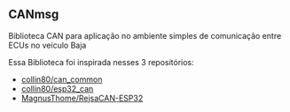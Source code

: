 ## CANmsg

Biblioteca CAN para aplicação no ambiente simples de comunicação entre ECUs no veiculo Baja

Essa Biblioteca foi inspirada nesses 3 repositórios:
- [collin80/can_common](https://github.com/collin80/can_common)
- [collin80/esp32_can](https://github.com/collin80/esp32_can)
- [MagnusThome/RejsaCAN-ESP32](https://github.com/MagnusThome/RejsaCAN-ESP32)